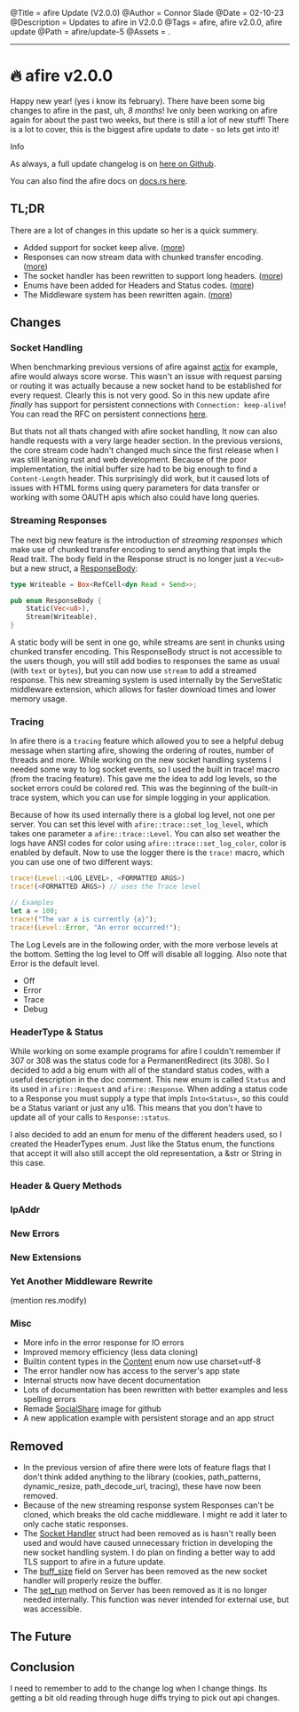 @Title = afire Update (V2.0.0)
@Author = Connor Slade
@Date = 02-10-23
@Description = Updates to afire in V2.0.0
@Tags = afire, afire v2.0.0, afire update
@Path = afire/update-5
@Assets = .

---

# 🔥 afire v2.0.0

Happy new year! (yes i know its february).
There have been some big changes to afire in the past, uh, _8 months_!
Ive only been working on afire again for about the past two weeks, but there is still a lot of new stuff!
There is a lot to cover, this is the biggest afire update to date - so lets get into it!

<div ad info>
Info

As always, a full update changelog is on [here on Github](https://github.com/Basicprogrammer10/afire/releases/tag/v2.0.0).

You can also find the afire docs on [docs.rs here](https://docs.rs/afire/latest/afire).

</div>

## TL;DR

There are a lot of changes in this update so her is a quick summery.

- Added support for socket keep alive. ([more](#socket-handling))
- Responses can now stream data with chunked transfer encoding. ([more](#streaming-responses))
- The socket handler has been rewritten to support long headers. ([more](#socket-handling))
- Enums have been added for Headers and Status codes. ([more](#headertype--status))
- The Middleware system has been rewritten again. ([more](#yet-another-middleware-rewrite))

## Changes

### Socket Handling

When benchmarking previous versions of afire against [actix][actix-web] for example, afire would always score worse.
This wasn't an issue with request parsing or routing it was actually because a new socket hand to be established for every request.
Clearly this is not very good.
So in this new update afire _finally_ has support for persistent connections with `Connection: keep-alive`!
You can read the RFC on persistent connections [here][persistant-connections].

But thats not all thats changed with afire socket handling, It now can also handle requests with a very large header section.
In the previous versions, the core stream code hadn't changed much since the first release when I was still leaning rust and web development.
Because of the poor implementation, the initial buffer size had to be big enough to find a `Content-Length` header.
This surprisingly did work, but it caused lots of issues with HTML forms using query parameters for data transfer or working with some OAUTH apis which also could have long queries.

### Streaming Responses

The next big new feature is the introduction of _streaming responses_ which make use of chunked transfer encoding to send anything that impls the Read trait.
The body field in the Response struct is no longer just a `Vec<u8>` but a new struct, a [ResponseBody][response-body]:

```rust
type Writeable = Box<RefCell<dyn Read + Send>>;

pub enum ResponseBody {
    Static(Vec<u8>),
    Stream(Writeable),
}
```

A static body will be sent in one go, while streams are sent in chunks using chunked transfer encoding.
This ResponseBody struct is not accessible to the users though, you will still add bodies to responses the same as usual (with `text` or `bytes`), but you can now use `stream` to add a streamed response.
This new streaming system is used internally by the ServeStatic middleware extension, which allows for faster download times and lower memory usage.

### Tracing

In afire there is a `tracing` feature which allowed you to see a helpful debug message when starting afire, showing the ordering of routes, number of threads and more.
While working on the new socket handling systems I needed some way to log socket events, so I used the built in trace! macro (from the tracing feature).
This gave me the idea to add log levels, so the socket errors could be colored red.
This was the beginning of the built-in trace system, which you can use for simple logging in your application.

Because of how its used internally there is a global log level, not one per server.
You can set this level with `afire::trace::set_log_level`, which takes one parameter a `afire::trace::Level`.
You can also set weather the logs have ANSI codes for color using `afire::trace::set_log_color`, color is enabled by default.
Now to use the logger there is the `trace!` macro, which you can use one of two different ways:

```rust
trace!(Level::<LOG_LEVEL>, <FORMATTED ARGS>)
trace!(<FORMATTED ARGS>) // uses the Trace level

// Examples
let a = 100;
trace!("The var a is currently {a}");
trace!(Level::Error, "An error occurred!");
```

The Log Levels are in the following order, with the more verbose levels at the bottom.
Setting the log level to Off will disable all logging.
Also note that Error is the default level.

- Off
- Error
- Trace
- Debug

### HeaderType & Status

While working on some example programs for afire I couldn't remember if 307 or 308 was the status code for a PermanentRedirect (its 308).
So I decided to add a big enum with all of the standard status codes, with a useful description in the doc comment.
This new enum is called `Status` and its used in `afire::Request` and `afire::Response`.
When adding a status code to a Response you must supply a type that impls `Into<Status>`, so this could be a Status variant or just any u16.
This means that you don't have to update all of your calls to `Response::status`.

I also decided to add an enum for menu of the different headers used, so I created the HeaderTypes enum.
Just like the Status enum, the functions that accept it will also still accept the old representation, a &str or String in this case.

### Header & Query Methods

### IpAddr

### New Errors

### New Extensions

### Yet Another Middleware Rewrite

(mention res.modify)

### Misc

- More info in the error response for IO errors
- Improved memory efficiency (less data cloning)
- Builtin content types in the [Content][content] enum now use charset=utf-8
- The error handler now has access to the server's app state
- Internal structs now have decent documentation
- Lots of documentation has been rewritten with better examples and less spelling errors
- Remade [SocialShare][social-share] image for github
- A new application example with persistent storage and an app struct

## Removed

- In the previous version of afire there were lots of feature flags that I don't think added anything to the library (cookies, path_patterns, dynamic_resize, path_decode_url, tracing), these have now been removed.
- Because of the new streaming response system Responses can't be cloned, which breaks the old cache middleware.
  I might re add it later to only cache static responses.
- The [Socket Handler][socket-handler] struct had been removed as is hasn't really been used and would have caused unnecessary friction in developing the new socket handling system.
  I do plan on finding a better way to add TLS support to afire in a future update.
- The [buff_size][buff-size] field on Server has been removed as the new socket handler will properly resize the buffer.
- The [set_run][set-run] method on Server has been removed as it is no longer needed internally.
  This function was never intended for external use, but was accessible.

## The Future

## Conclusion

I need to remember to add to the change log when I change things.
Its getting a bit old reading through huge diffs trying to pick out api changes.

<!-- LINKS -->

[content]: https://docs.rs/afire/latest/afire/prelude/enum.Content.html
[social-share]: https://github.com/Basicprogrammer10/afire/blob/main/SocialShare.png
[socket-handler]: https://github.com/Basicprogrammer10/afire/blob/9d1dd37a6148f85bef65b79587c0f5bfbf4070c0/lib/internal/socket_handler.rs
[buff-size]: https://github.com/Basicprogrammer10/afire/blob/9d1dd37a6148f85bef65b79587c0f5bfbf4070c0/lib/server.rs#L33
[set-run]: https://github.com/Basicprogrammer10/afire/blob/9d1dd37a6148f85bef65b79587c0f5bfbf4070c0/lib/server.rs#L358
[actix-web]: https://actix.rs
[persistant-connections]: https://www.rfc-editor.org/rfc/rfc2068.html#section-19.7.1
[response-body]: //TODO
